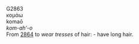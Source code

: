 <body>
  <p>G2863<br>  κομάω  <br> komaō  <br><i>kom-ah‘-o </i><br>From <a href="g2864.htm">2864</a>  to <i>wear</i> <i>tresses</i> of hair: - have long hair.<br></p>
 </body>